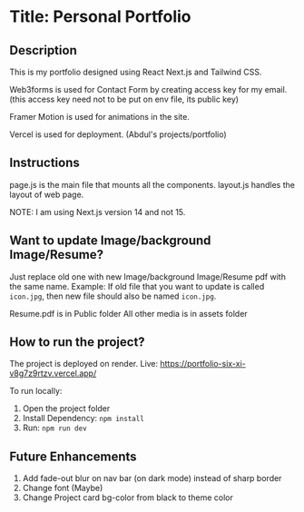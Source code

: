 # Title: Personal Portfolio

## Description
This is my portfolio designed using React Next.js and Tailwind CSS.

Web3forms is used for Contact Form by creating access key for my email. (this access key need not to be put on env file, its public key)

Framer Motion is used for animations in the site.

Vercel is used for deployment. (Abdul's projects/portfolio)

## Instructions 

page.js is the main file that mounts all the components.
layout.js handles the layout of web page.

NOTE: I am using Next.js version 14 and not 15.

## Want to update Image/background Image/Resume?
Just replace old one with new Image/background Image/Resume pdf with the same name.
Example: If old file that you want to update is called `icon.jpg`, then new file should also be named `icon.jpg`.


Resume.pdf is in Public folder
All other media is in assets folder


## How to run the project?
The project is deployed on render.
Live: https://portfolio-six-xi-v8g7z9rtzv.vercel.app/

To run locally:
1. Open the project folder
2. Install Dependency: `npm install`
3. Run: `npm run dev`


## Future Enhancements
1. Add fade-out blur on nav bar (on dark mode) instead of sharp border
3. Change font (Maybe)
3. Change Project card bg-color from black to theme color